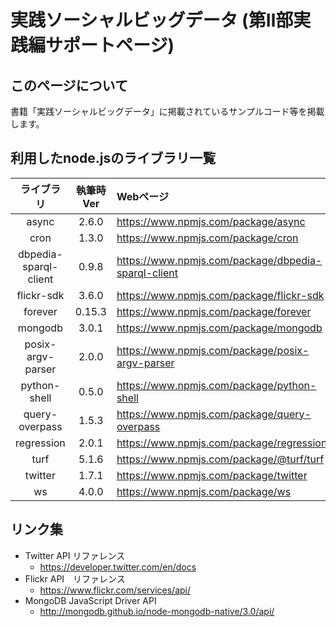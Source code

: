 # 実践ソーシャルビッグデータ (第Ⅱ部実践編サポートページ)



## このページについて

書籍「実践ソーシャルビッグデータ」に掲載されているサンプルコード等を掲載します。

## 利用したnode.jsのライブラリ一覧
| ライブラリ             | 執筆時Ver | Webページ | 
|:---------------------:|:---------:|:----------|
| async                 | 2.6.0     |https://www.npmjs.com/package/async |
| cron                  | 1.3.0     |https://www.npmjs.com/package/cron |
| dbpedia-sparql-client | 0.9.8     |https://www.npmjs.com/package/dbpedia-sparql-client|
| flickr-sdk            | 3.6.0     |https://www.npmjs.com/package/flickr-sdk|
| forever               | 0.15.3    |https://www.npmjs.com/package/forever | 
| mongodb               | 3.0.1     |https://www.npmjs.com/package/mongodb |
| posix-argv-parser     | 2.0.0     |https://www.npmjs.com/package/posix-argv-parser |
| python-shell          | 0.5.0     |https://www.npmjs.com/package/python-shell |
| query-overpass        | 1.5.3     |https://www.npmjs.com/package/query-overpass|
| regression            | 2.0.1     | https://www.npmjs.com/package/regression |
| turf                  | 5.1.6     |https://www.npmjs.com/package/@turf/turf |
| twitter               | 1.7.1     |https://www.npmjs.com/package/twitter |
| ws                    | 4.0.0     |https://www.npmjs.com/package/ws | 

## リンク集
* Twitter API リファレンス
    * https://developer.twitter.com/en/docs
* Flickr API　リファレンス
    * https://www.flickr.com/services/api/ 
* MongoDB JavaScript Driver API
    * http://mongodb.github.io/node-mongodb-native/3.0/api/